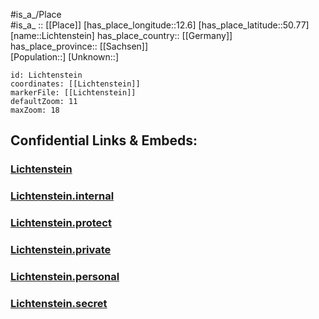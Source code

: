 ﻿---
location: [50.77,12.6] 
mapzoom: [7,12] 
mapmarker: city 
type: City
tags:
- geo/City


SpocWebEntityId: 31983
isDeleted: false
confidential: public

---
#is_a_/Place  
#is_a_ :: [[Place]] 
[has_place_longitude::12.6] 
[has_place_latitude::50.77] 
[name::Lichtenstein] 
has_place_country:: [[Germany]]  
has_place_province:: [[Sachsen]]  
[Population::] 
[Unknown::] 


```leaflet
id: Lichtenstein
coordinates: [[Lichtenstein]] 
markerFile: [[Lichtenstein]] 
defaultZoom: 11 
maxZoom: 18
```


## Confidential Links & Embeds: 

### [Lichtenstein](/_public/Earth/Continent/Europe/Europe~Central/Germany/Germany~East/Sachsen/counties~Sachsen/Zwickau/cities~Zwickau/Glauchau/City/Lichtenstein.md) 

### [Lichtenstein.internal](/_internal/Earth/Continent/Europe/Europe~Central/Germany/Germany~East/Sachsen/counties~Sachsen/Zwickau/cities~Zwickau/Glauchau/City/Lichtenstein.internal.md) 

### [Lichtenstein.protect](/_protect/Earth/Continent/Europe/Europe~Central/Germany/Germany~East/Sachsen/counties~Sachsen/Zwickau/cities~Zwickau/Glauchau/City/Lichtenstein.protect.md) 

### [Lichtenstein.private](/_private/Earth/Continent/Europe/Europe~Central/Germany/Germany~East/Sachsen/counties~Sachsen/Zwickau/cities~Zwickau/Glauchau/City/Lichtenstein.private.md) 

### [Lichtenstein.personal](/_personal/Earth/Continent/Europe/Europe~Central/Germany/Germany~East/Sachsen/counties~Sachsen/Zwickau/cities~Zwickau/Glauchau/City/Lichtenstein.personal.md) 

### [Lichtenstein.secret](/_secret/Earth/Continent/Europe/Europe~Central/Germany/Germany~East/Sachsen/counties~Sachsen/Zwickau/cities~Zwickau/Glauchau/City/Lichtenstein.secret.md) 
